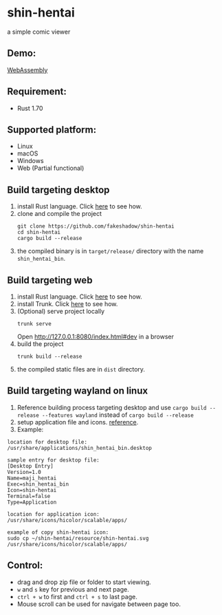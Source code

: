 # shin-hentai
a simple comic viewer

## Demo:
[WebAssembly](https://fakeshadow.github.io/)

## Requirement:
- Rust 1.70

## Supported platform:
- Linux
- macOS
- Windows
- Web (Partial functional)

## Build targeting desktop
1. install Rust language. Click [here](https://www.rust-lang.org/learn/get-started) to see how.
2. clone and compile the project
    ```commandline
    git clone https://github.com/fakeshadow/shin-hentai
    cd shin-hentai
    cargo build --release
    ```
3. the compiled binary is in `target/release/` directory with the name `shin_hentai_bin`.

## Build targeting web
1. install Rust language. Click [here](https://www.rust-lang.org/learn/get-started) to see how.
2. install Trunk. Click [here](https://trunkrs.dev/#install) to see how.
3. (Optional) serve project locally
    ```commandline
    trunk serve
    ```
   Open http://127.0.0.1:8080/index.html#dev in a browser
4. build the project
   ```commandline
   trunk build --release
   ```
5. the compiled static files are in `dist` directory.

## Build targeting wayland on linux
1. Reference building process targeting desktop and use `cargo build --release --features wayland` instead of `cargo build --release`
2. setup application file and icons. [reference](https://specifications.freedesktop.org/desktop-entry-spec/desktop-entry-spec-latest.html#desktop-file-id). 
3. Example:
```
location for desktop file:
/usr/share/applications/shin_hentai_bin.desktop

sample entry for desktop file:
[Desktop Entry]
Version=1.0
Name=maji_hentai
Exec=shin_hentai_bin
Icon=shin-hentai
Terminal=false
Type=Application

location for application icon:
/usr/share/icons/hicolor/scalable/apps/

example of copy shin-hentai icon:
sudo cp ~/shin-hentai/resource/shin-hentai.svg /usr/share/icons/hicolor/scalable/apps/  
```

## Control:
- drag and drop zip file or folder to start viewing.
- `w` and `s` key for previous and next page.
- `ctrl + w` to first and `ctrl + s` to last page.
- Mouse scroll can be used for navigate between page too.
